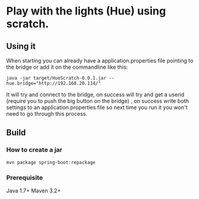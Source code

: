 # Play with the lights (Hue) using scratch.

## Using it
When starting you can already have a application.properties file pointing to the bridge or add it on the commandline like this:
```
java -jar target/HueScratch-0.0.1.jar --hue.bridge="http://192.168.20.114/"
```
It will try and connect to the bridge, on success will try and get a userid (require you to push the big button on the bridge)
, on success write both settings to an application.properties file so next time you run it you won't need to go through
this process.

## Build

### How to create a jar
```
mvn package spring-boot:repackage
```

### Prerequisite
Java 1.7+
Maven 3.2+
